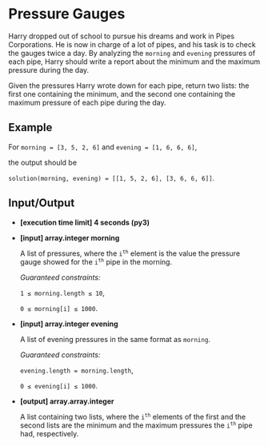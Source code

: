 # Pressure Gauges

Harry dropped out of school to pursue his dreams and work in Pipes Corporations. He is now in charge of a lot of pipes, and his task is to check the gauges twice a day. By analyzing the `morning` and `evening` pressures of each pipe, Harry should write a report about the minimum and the maximum pressure during the day.

Given the pressures Harry wrote down for each pipe, return two lists: the first one containing the minimum, and the second one containing the maximum pressure of each pipe during the day.

## Example

For `morning = [3, 5, 2, 6]` and `evening = [1, 6, 6, 6]`,

the output should be

`solution(morning, evening) = [[1, 5, 2, 6], [3, 6, 6, 6]]`.

## Input/Output

- **[execution time limit] 4 seconds (py3)**

- **[input] array.integer morning**

	A list of pressures, where the <code>i<sup>th</sup></code> element is the value the pressure gauge showed for the <code>i<sup>th</sup></code> pipe in the morning.

	*Guaranteed constraints:*

	`1 ≤ morning.length ≤ 10`,

	`0 ≤ morning[i] ≤ 1000`.

- **[input] array.integer evening**

	A list of evening pressures in the same format as `morning`.

	*Guaranteed constraints:*

	`evening.length = morning.length`,

	`0 ≤ evening[i] ≤ 1000`.

- **[output] array.array.integer**

	A list containing two lists, where the <code>i<sup>th</sup></code> elements of the first and the second lists are the minimum and the maximum pressures the <code>i<sup>th</sup></code> pipe had, respectively.

